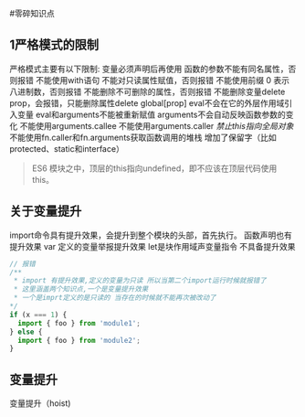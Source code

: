 #零碎知识点


## 1严格模式的限制

严格模式主要有以下限制:
变量必须声明后再使用
函数的参数不能有同名属性，否则报错
不能使用with语句
不能对只读属性赋值，否则报错
不能使用前缀 0 表示八进制数，否则报错
不能删除不可删除的属性，否则报错
不能删除变量delete prop，会报错，只能删除属性delete global[prop]
eval不会在它的外层作用域引入变量
eval和arguments不能被重新赋值
arguments不会自动反映函数参数的变化
不能使用arguments.callee
不能使用arguments.caller
*禁止this指向全局对象*
不能使用fn.caller和fn.arguments获取函数调用的堆栈
增加了保留字（比如protected、static和interface）
>ES6 模块之中，顶层的this指向undefined，即不应该在顶层代码使用this。

## 关于变量提升

import命令具有提升效果，会提升到整个模块的头部，首先执行。
函数声明也有提升效果
var 定义的变量举报提升效果   let是块作用域声变量指令  不具备提升效果


```javascript
// 报错
/**
 * import 有提升效果,定义的变量为只读 所以当第二个import运行时候就报错了
 * 这里涵盖两个知识点,一个是变量提升效果
 * 一个是imprt定义的是只读的 当存在的时候就不能再次被改动了
*/
if (x === 1) {
  import { foo } from 'module1';
} else {
  import { foo } from 'module2';
}
```


## 变量提升
变量提升（hoist)

